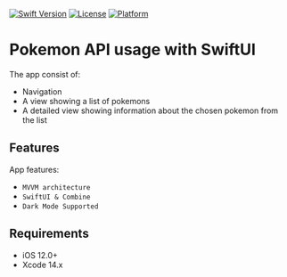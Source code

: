 [![Swift Version][swift-image]][swift-url]
[![License][license-image]][license-url]
[![Platform](https://img.shields.io/cocoapods/p/LFAlertController.svg?style=flat)](http://cocoapods.org/pods/LFAlertController)

# Pokemon API usage with SwiftUI

The app consist of:
* Navigation
* A view showing a list of pokemons
* A detailed view showing information about the chosen pokemon from the list

## Features

App features:
* `MVVM architecture`
* `SwiftUI & Combine`
* `Dark Mode Supported`

## Requirements

- iOS 12.0+
- Xcode 14.x

[swift-image]:https://img.shields.io/badge/swift-5.0-orange.svg
[swift-url]: https://swift.org/
[license-image]: https://img.shields.io/badge/License-MIT-blue.svg
[license-url]: LICENSE
